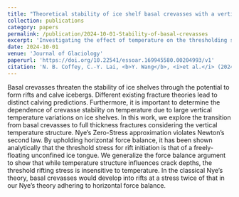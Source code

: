 ```yaml
---
title: "Theoretical stability of ice shelf basal crevasses with a vertical temperature profile"
collection: publications
category: papers
permalink: /publication/2024-10-01-Stability-of-basal-crevasses
excerpt: 'Investigating the effect of temperature on the thresholding stress that can destabilize the basal crevasses to form rifts.'
date: 2024-10-01
venue: 'Journal of Glaciology'
paperurl: 'https://doi.org/10.22541/essoar.169945580.00204993/v1'
citation: 'N. B. Coffey, C.-Y. Lai, <b>Y. Wang</b>, <i>et al.</i> (2024). &quot;Theoretical stability of ice shelf basal crevasses with a vertical temperature profile.&quot; <i>Accepted at Journal of Glaciology</i>.'
---
```


Basal crevasses threaten the stability of ice shelves through the potential to form rifts and calve icebergs. Different existing fracture theories lead to distinct calving predictions. Furthermore, it is important to determine the dependence of crevasse stability on temperature due to large vertical temperature variations on ice shelves. In this work, we explore the transition from basal crevasses to full thickness fractures considering the vertical temperature structure. Nye’s Zero-Stress approximation violates Newton’s second law. By upholding horizontal force balance, it has been shown analytically that the threshold stress for rift initiation is that of a freely- floating unconfined ice tongue. We generalize the force balance argument to show that while temperature structure influences crack depths, the threshold rifting stress is insensitive to temperature. In the classical Nye’s theory, basal crevasses would develop into rifts at a stress twice of that in our Nye’s theory adhering to horizontal force balance.
